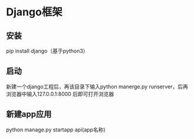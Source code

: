 # Django框架

## 安装

pip install django（基于python3）

## 启动

新建一个django工程后，再该目录下输入python manerge.py runserver，后再浏览器中输入127.0.0.1:8000 后即可打开浏览器

## 新建app应用

python manage.py startapp api(app名称)

